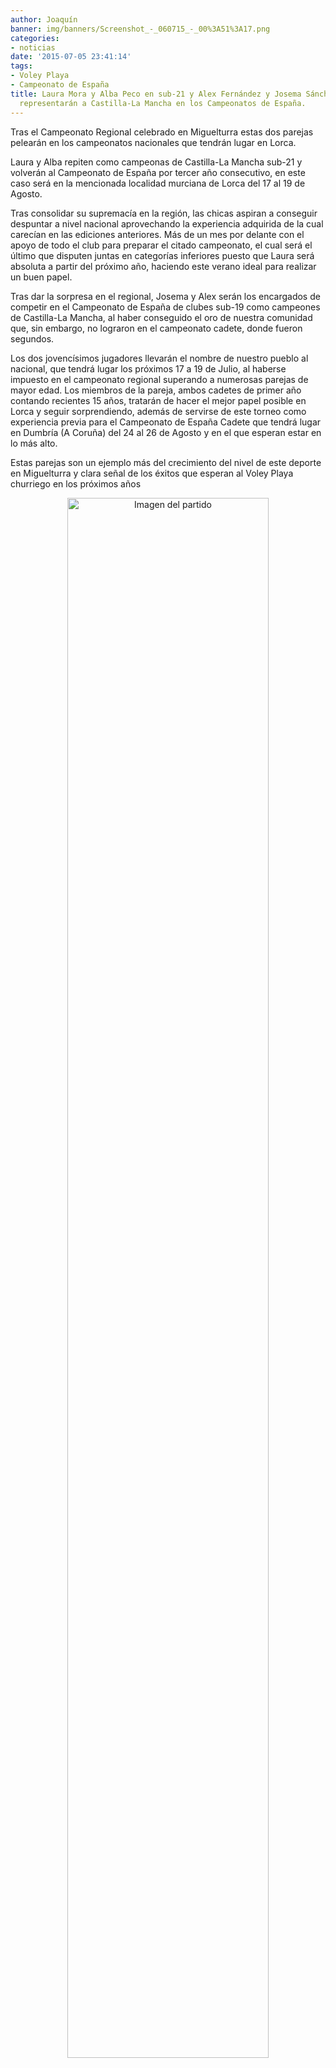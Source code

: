 ```yaml
---
author: Joaquín
banner: img/banners/Screenshot_-_060715_-_00%3A51%3A17.png
categories:
- noticias
date: '2015-07-05 23:41:14'
tags:
- Voley Playa
- Campeonato de España
title: Laura Mora y Alba Peco en sub-21 y Alex Fernández y Josema Sánchez en sub-19
  representarán a Castilla-La Mancha en los Campeonatos de España.
---
```


Tras el Campeonato Regional celebrado en Miguelturra estas dos parejas pelearán en los campeonatos nacionales que tendrán lugar en Lorca.

Laura y Alba repiten como campeonas de Castilla-La Mancha sub-21 y volverán al Campeonato de España por tercer año consecutivo, en este caso será en la mencionada localidad murciana de Lorca del 17 al 19 de Agosto.

Tras consolidar su supremacía en la región, las chicas aspiran a conseguir despuntar a nivel nacional aprovechando la experiencia adquirida de la cual carecían en las ediciones anteriores. Más de un mes por delante con el apoyo de todo el club para preparar el citado campeonato, el cual será el último que disputen juntas en categorías inferiores puesto que Laura será absoluta a partir del próximo año, haciendo este verano ideal para realizar un buen papel.

Tras dar la sorpresa en el regional, Josema y Alex serán los encargados de competir en el Campeonato de España de clubes sub-19 como campeones de Castilla-La Mancha, al haber conseguido el oro de nuestra comunidad que, sin embargo, no lograron en el campeonato cadete, donde fueron segundos. 

Los dos jovencísimos jugadores llevarán el nombre de nuestro pueblo al nacional, que tendrá lugar los próximos 17 a 19 de Julio, al haberse impuesto en el campeonato regional superando a numerosas parejas de mayor edad. Los miembros de la pareja, ambos cadetes de primer año contando recientes 15 años, tratarán de hacer el mejor papel posible en Lorca y seguir sorprendiendo, además de servirse de este torneo como experiencia previa para el Campeonato de España Cadete que tendrá lugar en Dumbría (A Coruña) del 24 al 26 de Agosto y en el que esperan estar en lo más alto.

Estas parejas son un ejemplo más del crecimiento del nivel de este deporte en Miguelturra y clara señal de los éxitos que esperan al Voley Playa churriego en los próximos años


<center>
<a target="_new" href="http://www.advmiguelturra.org/img/banners/Screenshot%20-%20060715%20-%2000%3A51%3A17.png"> 
<img alt="Imagen del partido" width="80%" align="center" src="http://www.advmiguelturra.org/img/banners/Screenshot%20-%20060715%20-%2000%3A51%3A17.png"/> </a> </center>

